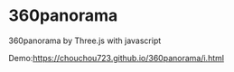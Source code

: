 # 360panorama
360panorama by Three.js with javascript


Demo:https://chouchou723.github.io/360panorama/i.html
